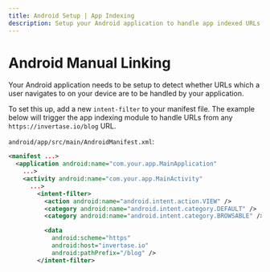 ```yaml
---
title: Android Setup | App Indexing
description: Setup your Android application to handle app indexed URLs.
---
```


# Android Manual Linking

Your Android application needs to be setup to detect whether URLs which a user navigates to on your device are to be
handled by your application.

To set this up, add a new `intent-filter` to your manifest file. The example below will trigger the app indexing module
to handle URLs from any `https://invertase.io/blog` URL.

`android/app/src/main/AndroidManifest.xml`:

```xml
<manifest ...>
  <application android:name="com.your.app.MainApplication"
    ...>
    <activity android:name="com.your.app.MainActivity"
      ...>
        <intent-filter>
          <action android:name="android.intent.action.VIEW" />
          <category android:name="android.intent.category.DEFAULT" />
          <category android:name="android.intent.category.BROWSABLE" />

          <data
            android:scheme="https"
            android:host="invertase.io"
            android:pathPrefix="/blog" />
        </intent-filter>
```
